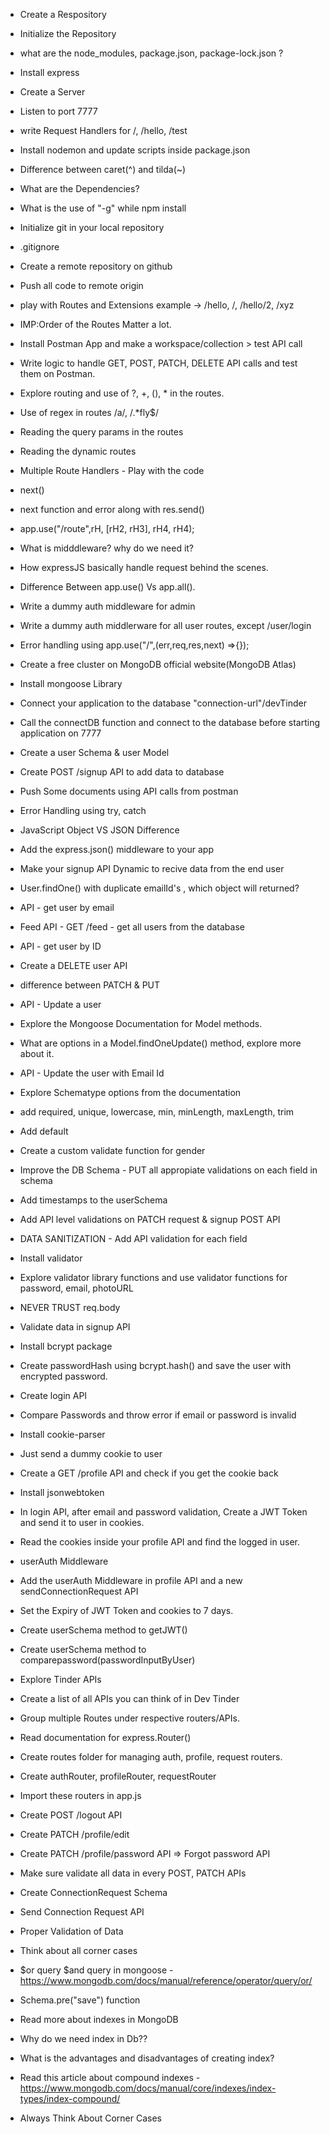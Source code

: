 - Create a Respository
- Initialize the Repository
- what are the node_modules, package.json, package-lock.json ?
- Install express
- Create a Server
- Listen to port 7777
- write Request Handlers for /, /hello, /test
- Install nodemon and update scripts inside package.json
- Difference between caret(^) and tilda(~)
- What are the Dependencies?
- What is the use of "-g" while npm install


- Initialize git in your local repository
- .gitignore
- Create a remote repository on github
- Push all code to remote origin
- play with Routes and Extensions example -> /hello, /, /hello/2, /xyz
- IMP:Order of the Routes Matter a lot.
- Install Postman App and make a workspace/collection > test API call
- Write logic to handle GET, POST, PATCH, DELETE API calls and test them on Postman.
- Explore routing and use of ?, +, (), * in the routes.
- Use of regex in routes  /a/, /.*fly$/
- Reading the query params in the routes
- Reading the dynamic routes


- Multiple Route Handlers - Play with the code
- next()
- next function and error along with res.send()
- app.use("/route",rH, [rH2, rH3], rH4, rH4);
- What is midddleware? why do we need it?
- How expressJS basically handle request behind the scenes.
- Difference Between app.use() Vs app.all().
- Write a dummy auth middleware for admin
- Write a dummy auth middlerware for all user routes, except /user/login
- Error handling using app.use("/",(err,req,res,next) =>{});



- Create a free cluster on MongoDB official website(MongoDB Atlas)
- Install mongoose Library
- Connect your application to the database "connection-url"/devTinder
- Call the connectDB function and connect to the database before starting application on 7777
- Create a user Schema  & user Model
- Create POST /signup API to add data to database
- Push Some documents using API calls from postman
- Error Handling using try, catch



- JavaScript Object VS JSON Difference
- Add the express.json() middleware to your app
- Make your signup API Dynamic to recive data from the end user
- User.findOne() with duplicate emailId's , which object will returned?
- API - get user by email
- Feed API - GET /feed - get all users from the database
- API - get user by ID
- Create a DELETE user API
- difference between PATCH & PUT
- API - Update a user
- Explore the Mongoose Documentation for Model methods.
- What are options in a Model.findOneUpdate() method, explore more about it.
- API - Update the user with Email Id


- Explore Schematype options from the documentation
- add required, unique, lowercase, min, minLength, maxLength, trim
- Add default 
- Create  a custom validate function for gender
- Improve the DB Schema - PUT all appropiate validations on each field in schema  
- Add timestamps to the userSchema
- Add API level validations on PATCH request & signup POST API
- DATA SANITIZATION - Add API validation for each field
- Install validator
- Explore validator library functions and use validator functions for password, email, photoURL
- NEVER TRUST req.body


- Validate data in signup API
- Install bcrypt package
- Create passwordHash using bcrypt.hash() and save the user with encrypted password.
- Create login API
- Compare Passwords and throw error if email or password is invalid


- Install cookie-parser
- Just send a dummy cookie to user
- Create a GET /profile API and check if you get the cookie back
- Install jsonwebtoken
- In login API, after email and password validation, Create a JWT Token and send it to user in cookies.
- Read the cookies inside your profile API and find the logged in user. 
- userAuth Middleware
- Add the userAuth Middleware in profile API and a new sendConnectionRequest API
- Set the Expiry of JWT Token and cookies to 7 days.
- Create userSchema method to getJWT()
- Create userSchema method to comparepassword(passwordInputByUser)

- Explore Tinder APIs
- Create a list of all APIs you can think of in Dev Tinder
- Group multiple Routes under respective routers/APIs.
- Read documentation for express.Router()
- Create routes folder for managing auth, profile, request routers.
- Create authRouter, profileRouter, requestRouter
- Import these routers in app.js
- Create POST /logout API
- Create PATCH /profile/edit
- Create PATCH /profile/password  API => Forgot password API
- Make sure validate all data in every POST, PATCH APIs



- Create ConnectionRequest Schema
- Send Connection Request API
- Proper Validation of Data
- Think about all corner cases
- $or query $and query in mongoose - https://www.mongodb.com/docs/manual/reference/operator/query/or/
- Schema.pre("save") function
- Read more about indexes in MongoDB
- Why do we need index in Db??
- What is the advantages and disadvantages of creating index?
- Read this article about compound indexes - https://www.mongodb.com/docs/manual/core/indexes/index-types/index-compound/
- Always Think About Corner Cases